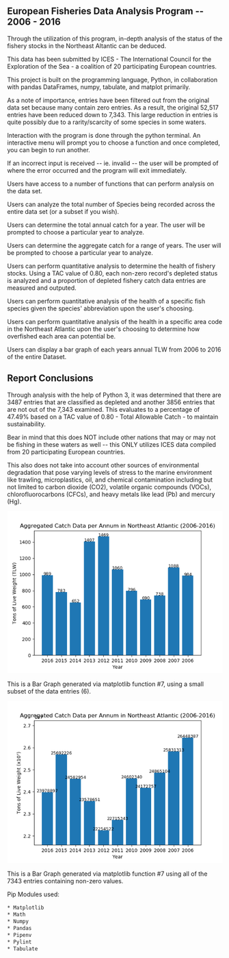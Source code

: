   ## European Fisheries Data Analysis Program -- 2006 - 2016

  Through the utilization of this program, in-depth analysis of the status of the fishery stocks in the Northeast Altantic can be deduced.
  
  This data has been submitted by ICES - The International Council for the Exploration of the Sea - a coalition of 20 participating European countries. 

  This project is built on the programming language, Python, in collaboration with pandas DataFrames, numpy, tabulate, and matplot primarily.

  As a note of importance, entries have been filtered out from the original data set because many contain zero entries. As a result, the original 52,517 entries have been reduced down to 7,343. This large reduction in entries is quite possibly due to a rarity/scarcity of some species in some waters.

  Interaction with the program is done through the python terminal. An interactive menu will prompt you to choose a function and once completed, you can begin to run another. 

  If an incorrect input is received -- ie. invalid -- the user will be prompted of where the error occurred and the program will exit immediately. 
  
  Users have access to a number of functions that can perform analysis on the data set.

  Users can analyze the total number of Species being recorded across the entire data set (or a subset if you wish).
  
  Users can determine the total annual catch for a year. The user will be prompted to choose a particular year to analyze.

  Users can determine the aggregate catch for a range of years. The user will be prompted to choose a particular year to analyze.

  Users can perform quantitative analysis to determine the health of fishery stocks. Using a TAC value of 0.80, each non-zero record's depleted status is analyzed and a proportion of depleted fishery catch data entries are measured and outputed.

  Users can perform quantitative analysis of the health of a specific fish species given the species' abbreviation upon the user's choosing.

  Users can perform quantitative analysis of the health in a specific area code in the Northeast Atlantic upon the user's choosing to determine how overfished each area can potential be.

  Users can display a bar graph of each years annual TLW from 2006 to 2016 of the entire Dataset.

  ## Report Conclusions
  Through analysis with the help of Python 3, it was determined that there are 3487 entries that are classified as depleted and another 3856 entries that are not out of the 7,343 examined. This evaluates to a percentage of 47.49% based on a TAC value of 0.80 - Total Allowable Catch - to maintain sustainability.

  Bear in mind that this does NOT include other nations that may or may not be fishing in these waters as well -- this ONLY utilizes ICES data compiled from 20 participating European countries. 

  This also does not take into account other sources of environmental degradation that pose varying levels of stress to the marine environment like trawling, microplastics, oil, and chemical contamination including but not limited to carbon dioxide (CO2), volatile organic compounds (VOCs), chlorofluorocarbons (CFCs), and heavy metals like lead (Pb) and mercury (Hg).

  ![Bar Graph](./screenshots/BarGraphSubset.png)

  This is a Bar Graph generated via matplotlib function #7, using a small subset of the data entries (6).

  ![Bar Graph](./screenshots/BarGraphAllEntries.png)

  This is a Bar Graph generated via matplotlib function #7 using all of the 7343 entries containing non-zero values.

  Pip Modules used:

    * Matplotlib
    * Math
    * Numpy
    * Pandas
    * Pipenv
    * Pylint
    * Tabulate

